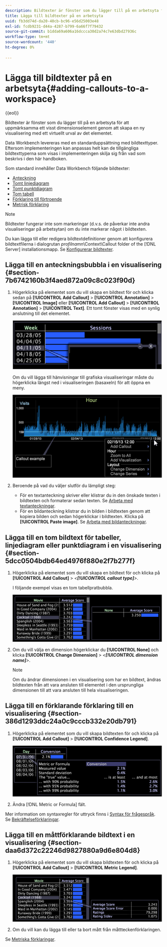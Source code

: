 ```yaml
---
description: Bildtexter är fönster som du lägger till på en arbetsyta för att uppmärksamma ett visst dimensionselement genom att skapa en ny visualisering med ett virtuellt urval av det elementet.
title: Lägga till bildtexter på en arbetsyta
uuid: fb3dd74d-da20-40cb-bc96-e56d25003e48
exl-id: fcdb9231-d44a-4287-b799-6a66f7f79432
source-git-commit: b1dda69a606a16dccca30d2a74c7e63dbd27936c
workflow-type: tm+mt
source-wordcount: '440'
ht-degree: 0%

---
```


# Lägga till bildtexter på en arbetsyta{#adding-callouts-to-a-workspace}

{{eol}}

Bildtexter är fönster som du lägger till på en arbetsyta för att uppmärksamma ett visst dimensionselement genom att skapa en ny visualisering med ett virtuellt urval av det elementet.

Data Workbench levereras med en standarduppsättning med bildtexttyper. Eftersom implementeringen kan anpassas helt kan de tillgängliga bildtexttyperna som visas i implementeringen skilja sig från vad som beskrivs i den här handboken.

Som standard innehåller Data Workbench följande bildtexter:

* [Anteckning](../../../home/c-get-started/c-vis/c-call-wkspc.md#section-7b6742160b3f4aed872a09c8c023f90d)
* [Tomt linjediagram](../../../home/c-get-started/c-vis/c-call-wkspc.md#section-5dcc0504bdb64ed4976f880e2f7b277f)
* [Tomt punktdiagram](../../../home/c-get-started/c-vis/c-call-wkspc.md#section-5dcc0504bdb64ed4976f880e2f7b277f)
* [Tom tabell](../../../home/c-get-started/c-vis/c-call-wkspc.md#section-5dcc0504bdb64ed4976f880e2f7b277f)
* [Förklaring till förtroende](../../../home/c-get-started/c-vis/c-call-wkspc.md#section-386d1293ddc24a0c9cccb332e20db791)
* [Metrisk förklaring](../../../home/c-get-started/c-vis/c-call-wkspc.md#section-daa6d372c22246d9827880a9d6e804d8)

>[!NOTE]
>
>Bildtexter fungerar inte som markeringar (d.v.s. de påverkar inte andra visualiseringar på arbetsytan) om du inte markerar något i bildtexten.

Du kan lägga till eller redigera bildtextdefinitioner genom att konfigurera bildtextfilerna i dialogrutan *profilnamn*\Context\Callout folder of the [!DNL Server] installationsmapp. Se [Konfigurerar bildtexter](../../../home/c-get-started/c-intf-anlys-ftrs/c-config-callouts.md#concept-f6e91e172f5e4c009245c9c549beb76a).

## Lägga till en anteckningsbubbla i en visualisering {#section-7b6742160b3f4aed872a09c8c023f90d}

1. Högerklicka på elementet som du vill skapa en bildtext för och klicka sedan på **[!UICONTROL Add Callout]** > **[!UICONTROL Annotation]** > **[!UICONTROL Image]** eller **[!UICONTROL Add Callout]** > **[!UICONTROL Annotation]** > **[!UICONTROL Text]**. Ett tomt fönster visas med en synlig anslutning till det elementet.

   ![](assets/client-call.png)

   Om du vill lägga till hänvisningar till grafiska visualiseringar måste du högerklicka längst ned i visualiseringen (basaxeln) för att öppna en meny.

   ![](assets/visualization_callout_linegraph.png)

1. Beroende på vad du väljer slutför du lämpligt steg:

   * För en textanteckning skriver eller klistrar du in den önskade texten i bildtexten och formaterar sedan texten. Se [Arbeta med textanteckningar](../../../home/c-get-started/c-analysis-vis/c-annots/c-text-annots.md#concept-55b4aa3e0c58470b8e3c9d452e12a777).
   * För en bildanteckning klistrar du in bilden i bildtexten genom att kopiera bilden och sedan högerklickar i bildtexten. Klicka på **[!UICONTROL Paste image]**. Se [Arbeta med bildanteckningar](../../../home/c-get-started/c-analysis-vis/c-annots/c-image-annots.md#concept-02081ed7d91c4fdcb8fc863f2a51c962).

## Lägga till en tom bildtext för tabeller, linjediagram eller punktdiagram i en visualisering {#section-5dcc0504bdb64ed4976f880e2f7b277f}

1. Högerklicka på elementet som du vill skapa en bildtext för och klicka på **[!UICONTROL Add Callout]** > *&lt;**[!UICONTROL callout type]**>*.

   I följande exempel visas en tom tabellpratbubbla.

   ![](assets/vis_callout_blank_bar_graph.png)

1. Om du vill välja en dimension högerklickar du **[!UICONTROL None]** och klicka **[!UICONTROL Change Dimension]** > *&lt;**[!UICONTROL dimension name]**>*.

   >[!NOTE]
   >
   >Om du ändrar dimensionen i en visualisering som har en bildtext, ändras bildtexten från att vara ansluten till elementet i den ursprungliga dimensionen till att vara ansluten till hela visualiseringen.

## Lägga till en förklarande förklaring till en visualisering {#section-386d1293ddc24a0c9cccb332e20db791}

1. Högerklicka på elementet som du vill skapa bildtexten för och klicka på **[!UICONTROL Add Callout]** > **[!UICONTROL Confidence Legend]**.

   ![](assets/vis_callout_confidenceLegend.png)

1. Ändra [!DNL Metric or Formula] fält.

Mer information om syntaxregler för uttryck finns i [Syntax för frågespråk](../../../home/c-get-started/c-qry-lang-syntx/c-qry-lang-syntx.md#concept-15d1d3f5164a47d49468c5acb7299d9f). Se [Bekräftelseförklaringar](../../../home/c-get-started/c-analysis-vis/c-legends/c-conf-leg.md#concept-73db81c2c218427786c04068aa778efd).

## Lägga till en måttförklarande bildtext i en visualisering {#section-daa6d372c22246d9827880a9d6e804d8}

1. Högerklicka på elementet som du vill skapa bildtexten för och klicka på **[!UICONTROL Add Callout]** > **[!UICONTROL Metric Legend]**.

   ![](assets/vis_callout_metricLegend.png)

1. Om du vill kan du lägga till eller ta bort mått från måttteckenförklaringen.

Se [Metriska förklaringar](../../../home/c-get-started/c-analysis-vis/c-legends/c-metric-leg.md#concept-e7195bc8f7844ae295bda3a88b028d5b).
